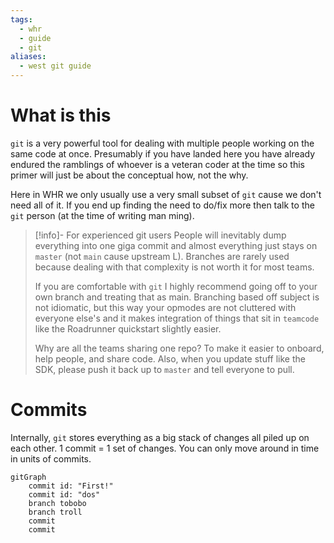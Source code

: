 ```yaml
---
tags:
  - whr
  - guide
  - git
aliases:
  - west git guide
---
```

# What is this
`git` is a very powerful tool for dealing with multiple people working on the same code at once. Presumably if you have landed here you have already endured the ramblings of whoever is a veteran coder at the time so this primer will just be about the conceptual how, not the why.

Here in WHR we only usually use a very small subset of `git` cause we don't need all of it. If you end up finding the need to do/fix more then talk to the `git` person (at the time of writing man ming).

> [!info]- For experienced git users
> People will inevitably dump everything into one giga commit and almost everything just stays on `master` (not `main` cause upstream L). Branches are rarely used because dealing with that complexity is not worth it for most teams.
> 
> If you are comfortable with `git` I highly recommend going off to your own branch and treating that as main. Branching based off subject is not idiomatic, but this way your opmodes are not cluttered with everyone else's and it makes integration of things that sit in `teamcode` like the Roadrunner quickstart slightly easier.
> 
> Why are all the teams sharing one repo? To make it easier to onboard, help people, and share code.
> Also, when you update stuff like the SDK, please push it back up to `master` and tell everyone to pull.

# Commits
Internally, `git` stores everything as a big stack of changes all piled up on each other. 1 commit = 1 set of changes. You can only move around in time in units of commits.

```mermaid
gitGraph
	commit id: "First!"
	commit id: "dos"
	branch tobobo
	branch troll
	commit
	commit
```

